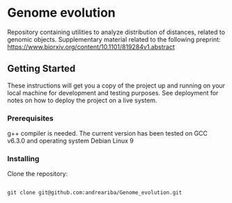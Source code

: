 # Genome evolution

Repository containing utilities to analyze distribution of distances, related to genomic objects. 
Supplementary material related to the following preprint: https://www.biorxiv.org/content/10.1101/819284v1.abstract

## Getting Started

These instructions will get you a copy of the project up and running on your local machine for development and testing purposes. See deployment for notes on how to deploy the project on a live system.

### Prerequisites

g++ compiler is needed. The current version has been tested on GCC v6.3.0 and operating system Debian Linux 9

### Installing

Clone the repository:

```

git clone git@github.com:andreariba/Genome_evolution.git

```

